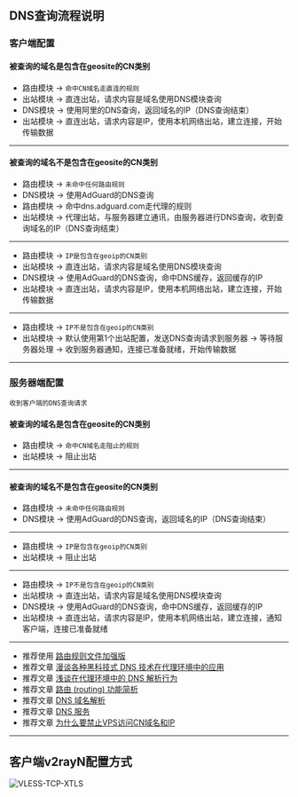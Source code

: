 ## DNS查询流程说明

### 客户端配置

#### 被查询的域名是包含在geosite的CN类别
- 路由模块 → `命中CN域名走直连的规则`
- 出站模块 → 直连出站，请求内容是域名使用DNS模块查询
- DNS模块 → 使用阿里的DNS查询，返回域名的IP（DNS查询结束）
- 出站模块 → 直连出站，请求内容是IP，使用本机网络出站，建立连接，开始传输数据
---
#### 被查询的域名不是包含在geosite的CN类别
- 路由模块 → `未命中任何路由规则`
- DNS模块 → 使用AdGuard的DNS查询
- 路由模块 → 命中dns.adguard.com走代理的规则
- 出站模块 → 代理出站，与服务器建立通讯，由服务器进行DNS查询，收到查询域名的IP（DNS查询结束）
---
- 路由模块 → `IP是包含在geoip的CN类别`
- 出站模块 → 直连出站，请求内容是域名使用DNS模块查询
- DNS模块 → 使用AdGuard的DNS查询，命中DNS缓存，返回缓存的IP
- 出站模块 → 直连出站，请求内容是IP，使用本机网络出站，建立连接，开始传输数据
---
- 路由模块 → `IP不是包含在geoip的CN类别`
- 出站模块 → 默认使用第1个出站配置，发送DNS查询请求到服务器 → 等待服务器处理 → 收到服务器通知，连接已准备就绪，开始传输数据
---
### 服务器端配置
`收到客户端的DNS查询请求`

#### 被查询的域名是包含在geosite的CN类别
- 路由模块 → `命中CN域名走阻止的规则`
- 出站模块 → 阻止出站
---
#### 被查询的域名不是包含在geosite的CN类别
- 路由模块 → `未命中任何路由规则`
- DNS模块 → 使用AdGuard的DNS查询，返回域名的IP（DNS查询结束）
---
- 路由模块 → `IP是包含在geoip的CN类别`
- 出站模块 → 阻止出站
---
- 路由模块 → `IP不是包含在geoip的CN类别`
- 出站模块 → 直连出站，请求内容是域名使用DNS模块查询
- DNS模块 → 使用AdGuard的DNS查询，命中DNS缓存，返回缓存的IP
- 出站模块 → 直连出站，请求内容是IP，使用本机网络出站，建立连接，通知客户端，连接已准备就绪
---
- 推荐使用 [路由规则文件加强版](https://github.com/Loyalsoldier/v2ray-rules-dat)
- 推荐文章 [漫谈各种黑科技式 DNS 技术在代理环境中的应用](https://tachyondevel.medium.com/%E6%BC%AB%E8%B0%88%E5%90%84%E7%A7%8D%E9%BB%91%E7%A7%91%E6%8A%80%E5%BC%8F-dns-%E6%8A%80%E6%9C%AF%E5%9C%A8%E4%BB%A3%E7%90%86%E7%8E%AF%E5%A2%83%E4%B8%AD%E7%9A%84%E5%BA%94%E7%94%A8-62c50e58cbd0) 
- 推荐文章 [浅谈在代理环境中的 DNS 解析行为](https://blog.skk.moe/post/what-happend-to-dns-in-proxy/)
- 推荐文章 [路由 (routing) 功能简析](https://xtls.github.io/Xray-docs-next/document/level-1/routing-lv1-part1.html)
- 推荐文章 [DNS 域名解析](https://www.v2fly.org/config/dns.html)
- 推荐文章 [DNS 服务](https://guide.v2fly.org/basics/dns.html)
- 推荐文章 [为什么要禁止VPS访问CN域名和IP](https://github.com/XTLS/Xray-core/discussions/593#discussioncomment-845165)
---
## 客户端v2rayN配置方式

![VLESS-TCP-XTLS](https://user-images.githubusercontent.com/88967758/132801053-cc8b3aee-5da8-45d5-9e23-115f3b766e52.jpg)
